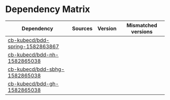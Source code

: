 # Dependency Matrix

Dependency | Sources | Version | Mismatched versions
---------- | ------- | ------- | -------------------
[cb-kubecd/bdd-spring-1582863867](https://github.com/cb-kubecd/bdd-spring-1582863867.git) |  | []() | 
[cb-kubecd/bdd-nh-1582865038](https://github.com/cb-kubecd/bdd-nh-1582865038.git) |  | []() | 
[cb-kubecd/bdd-sbhg-1582865038](https://github.com/cb-kubecd/bdd-sbhg-1582865038.git) |  | []() | 
[cb-kubecd/bdd-gh-1582865038](https://github.com/cb-kubecd/bdd-gh-1582865038.git) |  | []() | 
